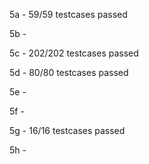 5a - 59/59 testcases passed

5b -

5c - 202/202 testcases passed

5d - 80/80 testcases passed

5e -

5f -

5g - 16/16 testcases passed

5h -
